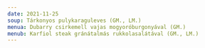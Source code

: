 ```yaml
---
date: 2021-11-25
soup: Tárkonyos pulykaraguleves (GM., LM.)
menua: Dubarry csirkemell vajas mogyoróburgonyával (GM.)
menub: Karfiol steak gránátalmás rukkolasalátával (GM., LM.)
---
```

